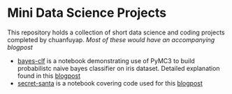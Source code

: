 # Mini Data Science Projects
This repository holds a collection of short data science and coding projects completed by chuanfuyap. _Most of these would have an accompanying blogpost_

* [bayes-clf](https://github.com/chuanfuyap/mini-ds-projects/tree/main/bayes-clf) is a notebook demonstrating use of PyMC3 to build probabilistc naive bayes classifier on iris dataset. Detailed explanation found in this [blogpost](https://chuanfuyap.github.io/2021/04/30/bayes-clf/)
* [secret-santa](https://github.com/chuanfuyap/mini-ds-projects/tree/main/secret-santa) is a notebook covering code used for this [blogpost](https://chuanfuyap.github.io/2021/11/30/secret-santa/)
